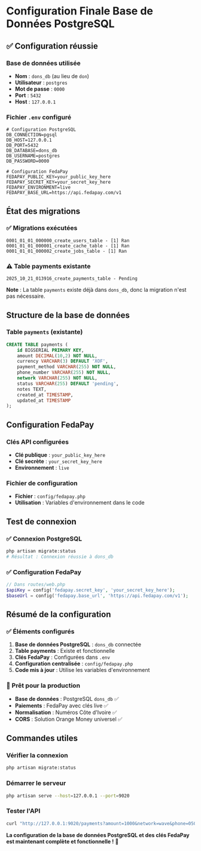 # Configuration Finale Base de Données PostgreSQL

## ✅ Configuration réussie

### Base de données utilisée
- **Nom** : `dons_db` (au lieu de `don`)
- **Utilisateur** : `postgres`
- **Mot de passe** : `0000`
- **Port** : `5432`
- **Host** : `127.0.0.1`

### Fichier `.env` configuré
```env
# Configuration PostgreSQL
DB_CONNECTION=pgsql
DB_HOST=127.0.0.1
DB_PORT=5432
DB_DATABASE=dons_db
DB_USERNAME=postgres
DB_PASSWORD=0000

# Configuration FedaPay
FEDAPAY_PUBLIC_KEY=your_public_key_here
FEDAPAY_SECRET_KEY=your_secret_key_here
FEDAPAY_ENVIRONMENT=live
FEDAPAY_BASE_URL=https://api.fedapay.com/v1
```

## État des migrations

### ✅ Migrations exécutées
```
0001_01_01_000000_create_users_table - [1] Ran
0001_01_01_000001_create_cache_table - [1] Ran  
0001_01_01_000002_create_jobs_table - [1] Ran
```

### ⚠️ Table payments existante
```
2025_10_21_013916_create_payments_table - Pending
```
**Note** : La table `payments` existe déjà dans `dons_db`, donc la migration n'est pas nécessaire.

## Structure de la base de données

### Table `payments` (existante)
```sql
CREATE TABLE payments (
    id BIGSERIAL PRIMARY KEY,
    amount DECIMAL(10,2) NOT NULL,
    currency VARCHAR(3) DEFAULT 'XOF',
    payment_method VARCHAR(255) NOT NULL,
    phone_number VARCHAR(255) NOT NULL,
    network VARCHAR(255) NOT NULL,
    status VARCHAR(255) DEFAULT 'pending',
    notes TEXT,
    created_at TIMESTAMP,
    updated_at TIMESTAMP
);
```

## Configuration FedaPay

### Clés API configurées
- **Clé publique** : `your_public_key_here`
- **Clé secrète** : `your_secret_key_here`
- **Environnement** : `live`

### Fichier de configuration
- **Fichier** : `config/fedapay.php`
- **Utilisation** : Variables d'environnement dans le code

## Test de connexion

### ✅ Connexion PostgreSQL
```bash
php artisan migrate:status
# Résultat : Connexion réussie à dons_db
```

### ✅ Configuration FedaPay
```php
// Dans routes/web.php
$apiKey = config('fedapay.secret_key', 'your_secret_key_here');
$baseUrl = config('fedapay.base_url', 'https://api.fedapay.com/v1');
```

## Résumé de la configuration

### ✅ Éléments configurés
1. **Base de données PostgreSQL** : `dons_db` connectée
2. **Table payments** : Existe et fonctionnelle
3. **Clés FedaPay** : Configurées dans `.env`
4. **Configuration centralisée** : `config/fedapay.php`
5. **Code mis à jour** : Utilise les variables d'environnement

### 🎯 Prêt pour la production
- **Base de données** : PostgreSQL `dons_db` ✅
- **Paiements** : FedaPay avec clés live ✅
- **Normalisation** : Numéros Côte d'Ivoire ✅
- **CORS** : Solution Orange Money universel ✅

## Commandes utiles

### Vérifier la connexion
```bash
php artisan migrate:status
```

### Démarrer le serveur
```bash
php artisan serve --host=127.0.0.1 --port=9020
```

### Tester l'API
```bash
curl "http://127.0.0.1:9020/payments?amount=1000&network=wave&phone=0505979884"
```

**La configuration de la base de données PostgreSQL et des clés FedaPay est maintenant complète et fonctionnelle !** 🚀


